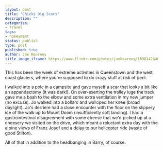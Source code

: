 ```yaml
---
layout: post
title: "Chicks Dig Scars"
description: ""
categories:
- travel
tags:
- honeyment
status: publish
type: post
published: true
author: Joe Kearney
title_image_iframe: https://www.flickr.com/photos/joekearney/18381424405/in/album-72157652379606419/player/
---
```


This has been the week of extreme activities in Queenstown and the west coast glaciers, where you're supposed to do crazy stuff at risk of peril.

I walked into a pole in a campsite and gave myself a scar that looks a bit like an appendectomy (it was dark!). On over-exerting the trolley luge the track gave me a bosh to the elbow and some extra ventilation in my new jumper (no excuse). Jo walked into a bollard and walloped her knee (broad daylight). Jo's derriere had a close encounter with the floor on the slippery ice of the walk up to Mount Doom (insufficiently soft landing). I had a gastrointestinal disagreement with some cheese that we'd picked up at a cheesery we visited on the drive, which meant a reluctant extra day with the alpine views of Franz Josef and a delay to our helicopter ride (waste of good Stilton).

All of that in addition to the headbanging in Barry, of course.

